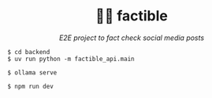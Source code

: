 <div align="center">
  <h1>🕵️‍♂️ factible</h1>
  <p><em>E2E project to fact check social media posts</em></p>
</div>

```
$ cd backend
$ uv run python -m factible_api.main

$ ollama serve

$ npm run dev
```
